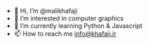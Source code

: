 - 👋 Hi, I’m @malikhafaji
- 👀 I’m interested in computer graphics
- 🌱 I’m currently learning Python & Javascript
- 📫 How to reach me info@khafaji.ir

<!---
malikhafaji/malikhafaji is a ✨ special ✨ repository because its `README.md` (this file) appears on your GitHub profile.
You can click the Preview link to take a look at your changes.
--->
